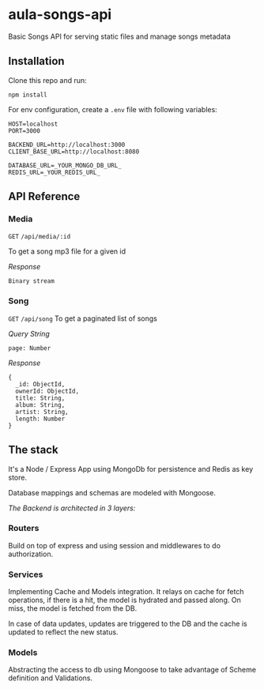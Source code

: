 # aula-songs-api
Basic Songs API for serving static files and manage songs metadata

## Installation

Clone this repo and run:

```npm install```

For env configuration, create a `.env` file with following variables:

```
HOST=localhost
PORT=3000

BACKEND_URL=http://localhost:3000
CLIENT_BASE_URL=http://localhost:8080

DATABASE_URL=_YOUR_MONGO_DB_URL_
REDIS_URL=_YOUR_REDIS_URL_
```

## API Reference

### Media
`GET` `/api/media/:id`

To get a song mp3 file for a given id

*Response*

```
Binary stream
```

### Song
`GET` `/api/song`
To get a paginated list of songs

*Query String*
```
page: Number
```

*Response*
```
{
  _id: ObjectId,
  ownerId: ObjectId,
  title: String,
  album: String,
  artist: String,
  length: Number
}
```


## The stack
It's a Node / Express App using MongoDb for persistence and Redis as key store.

Database mappings and schemas are modeled with Mongoose.

*The Backend is architected in 3 layers:*

### Routers
Build on top of express and using session and middlewares to do authorization.

### Services
Implementing Cache and Models integration. It relays on cache for fetch operations, if there is a hit, the model is hydrated and passed along. On miss, the model is fetched from the DB.

In case of data updates, updates are triggered to the DB and the cache is updated to reflect the new status.

### Models
Abstracting the access to db using Mongoose to take advantage of Scheme definition and Validations.
